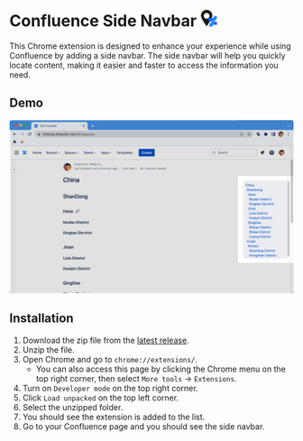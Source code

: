 # Confluence Side Navbar <img src="images/icon-128.png" alt="img.png" width=30px/>

This Chrome extension is designed to enhance your experience while using Confluence by adding a side navbar. The side navbar will help you quickly locate content, making it easier and faster to access the information you need.

## Demo

<img src="doc-images/demo.png" alt="img.png" width="800" />

## Installation

1. Download the zip file from the [latest release](https://github.com/VeejaLiu/ConfluenceSideNavbar/releases/latest).
2. Unzip the file.
3. Open Chrome and go to `chrome://extensions/`.
   - You can also access this page by clicking the Chrome menu on the top right corner, then select `More tools` -> `Extensions`.
4. Turn on `Developer mode` on the top right corner.
5. Click `Load unpacked` on the top left corner.
6. Select the unzipped folder.
7. You should see the extension is added to the list.
8. Go to your Confluence page and you should see the side navbar.
